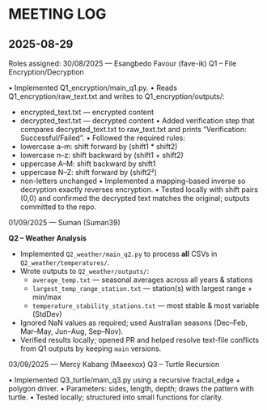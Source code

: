 # MEETING LOG

## 2025-08-29

Roles assigned:
30/08/2025 — Esangbedo Favour (fave-ik)
Q1 – File Encryption/Decryption

• Implemented Q1_encryption/main_q1.py.
• Reads Q1_encryption/raw_text.txt and writes to Q1_encryption/outputs/:
  - encrypted_text.txt — encrypted content
  - decrypted_text.txt — decrypted content
• Added verification step that compares decrypted_text.txt to raw_text.txt and prints
  “Verification: Successful/Failed”.
• Followed the required rules:
  - lowercase a–m: shift forward by (shift1 * shift2)
  - lowercase n–z: shift backward by (shift1 + shift2)
  - uppercase A–M: shift backward by shift1
  - uppercase N–Z: shift forward by (shift2²)
  - non-letters unchanged
• Implemented a mapping-based inverse so decryption exactly reverses encryption.
• Tested locally with  shift pairs (0,0) and confirmed the decrypted text
  matches the original; outputs committed to the repo.

01/09/2025 — Suman (Suman39)

**Q2 – Weather Analysis**
- Implemented `Q2_weather/main_q2.py` to process **all** CSVs in `Q2_weather/temperatures/`.
- Wrote outputs to `Q2_weather/outputs/`:
  - `average_temp.txt` — seasonal averages across all years & stations
  - `largest_temp_range_station.txt` — station(s) with largest range + min/max
  - `temperature_stability_stations.txt` — most stable & most variable (StdDev)
- Ignored NaN values as required; used Australian seasons (Dec–Feb, Mar–May, Jun–Aug, Sep–Nov).
- Verified results locally; opened PR and helped resolve text-file conflicts from Q1 outputs by keeping `main` versions.

03/09/2025 — Mercy Kabang (Maeexox)
Q3 – Turtle Recursion

• Implemented Q3_turtle/main_q3.py using a recursive fractal_edge + polygon driver.
• Parameters: sides, length, depth; draws the pattern with turtle.
• Tested locally; structured into small functions for clarity. 
